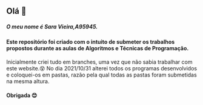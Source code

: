 ## Olá  👋
##### O meu nome é Sara Vieira,A95945.
#### Este repositório foi criado com o intuito de submeter os trabalhos propostos durante as aulas de Algoritmos e Técnicas de Programação.
Inicialmente criei tudo em branches, uma vez que não sabia trabalhar com este website.😵
No dia 2021/10/31 alterei todos os programas desenvolvidos e coloquei-os em pastas, razão pela qual todas as pastas foram submetidas na mesma altura.
#### Obrigada 😊 
